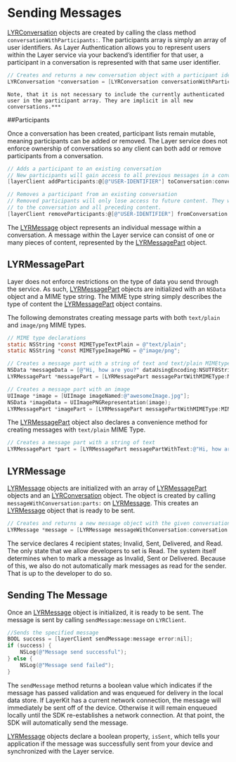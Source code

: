 # Sending Messages
[LYRConversation](/docs/api/ios#lyrconversation) objects are created by calling the class method `conversationWithParticipants:`. The participants array is simply an array of user identifiers. As Layer Authentication allows you to represent users within the Layer service via your backend’s identifier for that user, a participant in a conversation is represented with that same user identifier.

```objectivec
// Creates and returns a new conversation object with a participant identifier
LYRConversation *conversation = [LYRConversation conversationWithParticipants:@[@"USER-IDENTIFIER"]];
```

```emphasis
Note, that it is not necessary to include the currently authenticated user in the participant array. They are implicit in all new conversations.***
```

##Participants

Once a conversation has been created, participant lists remain mutable, meaning participants can be added or removed. The Layer service does not enforce ownership of conversations so any client can both add or remove participants from a conversation.

```objectivec
// Adds a participant to an existing conversation
// New participants will gain access to all previous messages in a conversation.
[layerClient addParticipants:@[@"USER-IDENTIFIER"] toConversation:conversation error:nil];

// Removes a participant from an existing conversation
// Removed participants will only lose access to future content. They will retain access
// to the conversation and all preceding content.
[layerClient removeParticipants:@[@"USER-IDENTIFIER"] fromConversation:conversation error:nil];
```

The [LYRMessage](/docs/api/ios#lyrmessage) object represents an individual message within a conversation. A message within the Layer service can consist of one or many pieces of content, represented by the [LYRMessagePart](/docs/api/ios#lyrmessagepart) object.

## LYRMessagePart

Layer does not enforce restrictions on the type of data you send through the service. As such, [LYRMessagePart](/docs/api/ios#lyrmessagepart) objects are initialized with an `NSData` object and a MIME type string. The MIME type string simply describes the type of content the [LYRMessagePart](/docs/api/ios#lyrmessagepart) object contains.

The following demonstrates creating message parts with both `text/plain` and `image/png` MIME types.

```objectivec
// MIME type declarations
static NSString *const MIMETypeTextPlain = @"text/plain";
static NSString *const MIMETypeImagePNG = @"image/png";

// Creates a message part with a string of text and text/plain MIMEtype.
NSData *messageData = [@"Hi, how are you?" dataUsingEncoding:NSUTF8StringEncoding];
LYRMessagePart *messagePart = [LYRMessagePart messagePartWithMIMEType:MIMETypeTextPlain data:messageData];

// Creates a message part with an image
UIImage *image = [UIImage imageNamed:@"awesomeImage.jpg"];
NSData *imageData = UIImagePNGRepresentation(image);
LYRMessagePart *imagePart = [LYRMessagePart messagePartWithMIMEType:MIMETypeImageJPG data:imageData];
```

The [LYRMessagePart](/docs/api/ios#lyrmessagepart) object also declares a convenience method for creating messages with `text/plain` MIME Type.

```objectivec
// Creates a message part with a string of text
LYRMessagePart *part = [LYRMessagePart messagePartWithText:@"Hi, how are you?"];
```

## LYRMessage

[LYRMessage](/docs/api/ios#lyrmessage) objects are initialized with an array of [LYRMessagePart](docs/api/ios#lyrmessagepart) objects and an [LYRConversation](/docs/api/ios#lyrconversation) object.  The object is created by calling `messageWithConversation:parts:` on [LYRMessage](/docs/api/ios#lyrmessage). This creates an [LYRMessage](/docs/api/ios#lyrmessage) object that is ready to be sent.

```objectivec
// Creates and returns a new message object with the given conversation and array of message parts
LYRMessage *message = [LYRMessage messageWithConversation:conversation parts:@[messagePart]];
```

The service declares 4 recipient states; Invalid, Sent, Delivered, and Read. The only state that we allow developers to set is Read. The system itself determines when to mark a message as Invalid, Sent or Delivered. Because of this, we also do not automatically mark messages as read for the sender. That is up to the developer to do so.

## Sending The Message

Once an [LYRMessage](/docs/api/ios#lyrmessage) object is initialized, it is ready to be sent. The message is sent by calling `sendMessage:message` on `LYRClient`.

```objectivec
//Sends the specified message
BOOL success = [layerClient sendMessage:message error:nil];
if (success) {
	NSLog(@"Message send successful");
} else {
	NSLog(@"Message send failed");
}
```

The `sendMessage` method returns a boolean value which indicates if the message has passed validation and was enqueued for delivery in the local data store. If LayerKit has a current network connection, the message will immediately be sent off of the device. Otherwise it will remain enqueued locally until the SDK re-establishes a network connection. At that point, the SDK will automatically send the message.

[LYRMessage](/docs/api/ios#lyrmessage) objects declare a boolean property, `isSent`, which tells your application if the message was successfully sent from your device and synchronized with the Layer service.
